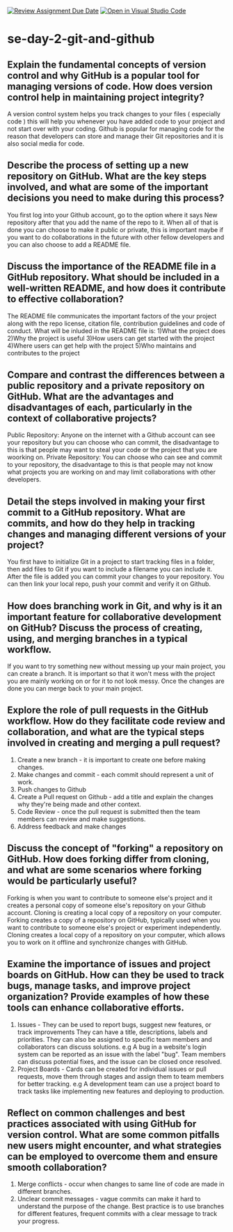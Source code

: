 [![Review Assignment Due Date](https://classroom.github.com/assets/deadline-readme-button-22041afd0340ce965d47ae6ef1cefeee28c7c493a6346c4f15d667ab976d596c.svg)](https://classroom.github.com/a/8wgCKhpZ)
[![Open in Visual Studio Code](https://classroom.github.com/assets/open-in-vscode-2e0aaae1b6195c2367325f4f02e2d04e9abb55f0b24a779b69b11b9e10269abc.svg)](https://classroom.github.com/online_ide?assignment_repo_id=18472853&assignment_repo_type=AssignmentRepo)
# se-day-2-git-and-github
## Explain the fundamental concepts of version control and why GitHub is a popular tool for managing versions of code. How does version control help in maintaining project integrity?
A version control system helps you track changes to your files ( especially code ) this will help you whenever you have added code to your project and not start over with your coding. Github is popular for managing code for the reason that developers can store and manage their Git repositories and it is also social media for code.

## Describe the process of setting up a new repository on GitHub. What are the key steps involved, and what are some of the important decisions you need to make during this process?
You first log into your Github account, go to the option where it says New repository after that you add the name of the repo to it. When all of that is done you can choose to make it public or private, this is important maybe if you want to do collaborations in the future with other fellow developers and you can also choose to add a README file.

## Discuss the importance of the README file in a GitHub repository. What should be included in a well-written README, and how does it contribute to effective collaboration?
The README file communicates the important factors of the your project along with the repo license, citation file, contribution guidelines and code of conduct. What will be inluded in the README file is:
1)What the project does
2)Why the project is useful
3)How users can get started with the project
4)Where users can get help with the project
5)Who maintains and contributes to the project

## Compare and contrast the differences between a public repository and a private repository on GitHub. What are the advantages and disadvantages of each, particularly in the context of collaborative projects?
Public Repository: Anyone on the internet with a Github account can see your repository but you can choose who can commit, the disadvantage to this is that people may want to steal your code or the project that you are woorking on.
Private Repository: You can choose who can see and commit to your repository, the disadvantage to this is that people may not know what projects you are working on and may limit collaborations with other developers.

## Detail the steps involved in making your first commit to a GitHub repository. What are commits, and how do they help in tracking changes and managing different versions of your project?
You first have to initialize Git in a project to start tracking files in a folder, then add files to Git if you want to include a filename you can include it. After the file is added you can commit your changes to your repository. You can then link your local repo, push your commit and verify it on Github.

## How does branching work in Git, and why is it an important feature for collaborative development on GitHub? Discuss the process of creating, using, and merging branches in a typical workflow.
If you want to try something new without messing up your main project, you can create a branch. It is important so that it won't mess with the project you are mainly working on or for it to not look messy. Once the changes are done you can merge back to your main project.

## Explore the role of pull requests in the GitHub workflow. How do they facilitate code review and collaboration, and what are the typical steps involved in creating and merging a pull request?
1) Create a new branch - it is important to create one before making changes.
2) Make changes and commit - each commit should represent a unit of work.
3) Push changes to Github
4) Create a Pull request on Github - add a title and explain the changes why they're being made and other context.
5) Code Review - once the pull request is submitted then the team members can review and make suggestions.
6) Address feedback and make changes

## Discuss the concept of "forking" a repository on GitHub. How does forking differ from cloning, and what are some scenarios where forking would be particularly useful?
Forking is when you want to contribute to someone else's project and it creates a personal copy of someone else's repository on your Github account. Cloning is creating a local copy of a repository on your computer. Forking creates a copy of a repository on GitHub, typically used when you want to contribute to someone else's project or experiment independently. Cloning creates a local copy of a repository on your computer, which allows you to work on it offline and synchronize changes with GitHub.

## Examine the importance of issues and project boards on GitHub. How can they be used to track bugs, manage tasks, and improve project organization? Provide examples of how these tools can enhance collaborative efforts.
1) Issues - They can be used to report bugs, suggest new features, or track improvements They can have a title, descriptions, labels and priorities. They can also be assigned to specific team members and collaborators can discuss solutions. e.g A bug in a website's login system can be reported as an issue with the label "bug". Team members can discuss potential fixes, and the issue can be closed once resolved.
2) Project Boards - Cards can be created for individual issues or pull requests, move them through stages and assign them to team members for better tracking. e.g A development team can use a project board to track tasks like implementing new features and deploying to production.
   
## Reflect on common challenges and best practices associated with using GitHub for version control. What are some common pitfalls new users might encounter, and what strategies can be employed to overcome them and ensure smooth collaboration?
1) Merge conflicts - occur when changes to same line of code are made in different branches.  
2) Unclear commit messages - vague commits can make it hard to understand the purpose of the change.
Best practice is to use branches for different features, frequent commits with a clear message to track your progress.

